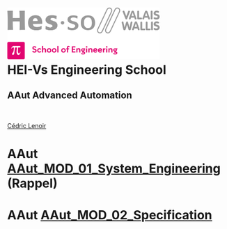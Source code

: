 <h1 align="left">
  <br>
  <img src="./img/hei-en.png" alt="HEI-Vs Logo" width="350">
  <br>
  HEI-Vs Engineering School <h2>AAut Advanced Automation</h2>
  <br>
</h1>

[Cédric Lenoir](mailto:cedric.lenoir@hevs.ch)


# AAut [AAut_MOD_01_System_Engineering](./AAut_MOD_01_System_Engineering/README.md) (Rappel)

# AAut [AAut_MOD_02_Specification](/AAut_MOD_02_Specification/README.md)



